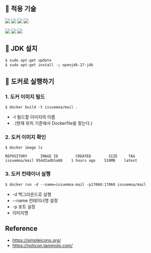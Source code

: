 ## 📌 적용 기술
<img src="https://img.shields.io/badge/JAVA 17-2F2625?style=flat-square&logo=coffeescript&logoColor=white"> <img src="https://img.shields.io/badge/Spring Boot 2.7.1-6DB33F?style=flat-square&logo=SpringBoot&logoColor=white"> <img src="https://img.shields.io/badge/MongoDB-47A248?style=flat-square&logo=mongodb&logoColor=white"> <img src="https://img.shields.io/badge/Spring Data JPA & Querydsl-6DB33F?style=flat-square&logo=spring&logoColor=white"> 

<img src="https://img.shields.io/badge/Jenkins-D24939?style=flat-square&logo=jenkins&logoColor=white"> <img src="https://img.shields.io/badge/Docker-2496ED?style=flat-square&logo=Docker&logoColor=white"> <img src="https://img.shields.io/badge/Spring Docs & Swagger-85EA2D?style=flat-square&logo=swagger&logoColor=black">

## 📌 JDK 설치
```bash
$ sudo apt-get update
$ sudo apt-get install -y openjdk-17-jdk
```

## 📌 도커로 실행하기
### 1. 도커 이미지 빌드
```$ docker build -t issuemoa/mail .```
- -t 빌드할 이미지의 이름 
- . (현재 위치 기준에서 Dockerfile을 찾는다.)

### 2. 도커 이미지 확인
```$ docker image ls```
```
REPOSITORY      IMAGE ID        CREATED        SIZE     TAG          
issuemoa/mail 954d2adb5a88    1 hours ago    510MB    latest
```

### 3. 도커 컨테이너 실행
```$ docker run -d --name=issuemoa-mail -p17060:17060 issuemoa/mail```
- -d 백그라운드로 실행
- --name 컨테이너명 설정
- -p 포트 설정
- 이미지명

## Reference
- https://simpleicons.org/
- https://noticon.tammolo.com/
